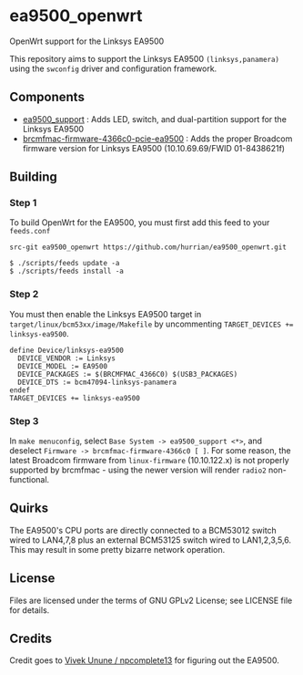 ea9500_openwrt
=====
OpenWrt support for the Linksys EA9500

This repository aims to support the Linksys EA9500 `(linksys,panamera)` using the `swconfig` driver and configuration framework.

## Components
* [ea9500_support](https://github.com/hurrian/ea9500_openwrt/package/ea9500_support) : Adds LED, switch, and dual-partition support for the Linksys EA9500
* [brcmfmac-firmware-4366c0-pcie-ea9500](https://github.com/hurrian/ea9500_openwrt/package/firmware/brcmfmac-firmware-4366c0-pcie-ea9500) : Adds the proper Broadcom firmware version for Linksys EA9500 (10.10.69.69/FWID 01-8438621f)

## Building

### Step 1
To build OpenWrt for the EA9500, you must first add this feed to your `feeds.conf`

```
src-git ea9500_openwrt https://github.com/hurrian/ea9500_openwrt.git

$ ./scripts/feeds update -a
$ ./scripts/feeds install -a
```

### Step 2
You must then enable the Linksys EA9500 target in `target/linux/bcm53xx/image/Makefile` by uncommenting `TARGET_DEVICES += linksys-ea9500`.

```
define Device/linksys-ea9500
  DEVICE_VENDOR := Linksys
  DEVICE_MODEL := EA9500
  DEVICE_PACKAGES := $(BRCMFMAC_4366C0) $(USB3_PACKAGES)
  DEVICE_DTS := bcm47094-linksys-panamera
endef
TARGET_DEVICES += linksys-ea9500
```

### Step 3
In `make menuconfig`, select `Base System -> ea9500_support <*>`, and deselect `Firmware -> brcmfmac-firmware-4366c0 [ ]`.
For some reason, the latest Broadcom firmware from `linux-firmware` (10.10.122.x) is not properly supported by brcmfmac - using the newer version will render `radio2` non-functional.

## Quirks
The EA9500's CPU ports are directly connected to a BCM53012 switch wired to LAN4,7,8 plus an external BCM53125 switch wired to LAN1,2,3,5,6.
This may result in some pretty bizarre network operation.

## License
Files are licensed under the terms of GNU GPLv2 License; see LICENSE file for details.

## Credits
Credit goes to [Vivek Unune / npcomplete13](https://github.com/npcomplete13/openwrt) for figuring out the EA9500.
